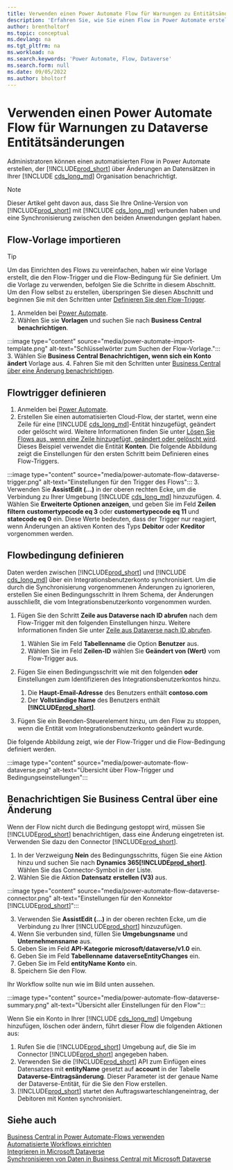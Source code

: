 ```yaml
---
title: Verwenden einen Power Automate Flow für Warnungen zu Entitätsänderungen
description: 'Erfahren Sie, wie Sie einen Flow in Power Automate erstellen, der Sie benachrichtigt, wenn eine Entität geändert wird in der Dataverse Umgebung.'
author: brentholtorf
ms.topic: conceptual
ms.devlang: na
ms.tgt_pltfrm: na
ms.workload: na
ms.search.keywords: 'Power Automate, Flow, Dataverse'
ms.search.form: null
ms.date: 09/05/2022
ms.author: bholtorf
---
```

# <a name="use-a-power-automate-flow-to-timely-synchronize-dataverse-entity-changes"></a>Verwenden einen Power Automate Flow für Warnungen zu Dataverse Entitätsänderungen

Administratoren können einen automatisierten Flow in Power Automate erstellen, der [!INCLUDE[prod_short](includes/prod_short.md)] über Änderungen an Datensätzen in Ihrer [!INCLUDE [cds_long_md](includes/cds_long_md.md)] Organisation benachrichtigt.

> [!NOTE]
> Dieser Artikel geht davon aus, dass Sie Ihre Online-Version von [!INCLUDE[prod_short](includes/prod_short.md)] mit [!INCLUDE [cds_long_md](includes/cds_long_md.md)] verbunden haben und eine Synchronisierung zwischen den beiden Anwendungen geplant haben.

## <a name="import-the-flow-template"></a>Flow-Vorlage importieren

> [!TIP]
> Um das Einrichten des Flows zu vereinfachen, haben wir eine Vorlage erstellt, die den Flow-Trigger und die Flow-Bedingung für Sie definiert. Um die Vorlage zu verwenden, befolgen Sie die Schritte in diesem Abschnitt. Um den Flow selbst zu erstellen, überspringen Sie diesen Abschnitt und beginnen Sie mit den Schritten unter [Definieren Sie den Flow-Trigger](#define-the-flow-trigger).

1. Anmelden bei [Power Automate](https://powerautomate.microsoft.com).
2. Wählen Sie sie **Vorlagen** und suchen Sie nach **Business Central benachrichtigen**.

:::image type="content" source="media/power-automate-import-template.png" alt-text="Schlüsselwörter zum Suchen der Flow-Vorlage.":::
3. Wählen Sie **Business Central Benachrichtigen, wenn sich ein Konto ändert** Vorlage aus.
4. Fahren Sie mit den Schritten unter [Business Central über eine Änderung benachrichtigen](#notify-business-central-about-a-change).

## <a name="define-the-flow-trigger"></a>Flowtrigger definieren

1. Anmelden bei [Power Automate](https://flow.microsoft.com).
2. Erstellen Sie einen automatisierten Cloud-Flow, der startet, wenn eine Zeile für eine [!INCLUDE [cds_long_md](includes/cds_long_md.md)]-Entität hinzugefügt, geändert oder gelöscht wird. Weitere Informationen finden Sie unter [Lösen Sie Flows aus, wenn eine Zeile hinzugefügt, geändert oder gelöscht wird](/power-automate/dataverse/create-update-delete-trigger). Dieses Beispiel verwendet die Entität **Konten**. Die folgende Abbildung zeigt die Einstellungen für den ersten Schritt beim Definieren eines Flow-Triggers.

:::image type="content" source="media/power-automate-flow-dataverse-trigger.png" alt-text="Einstellungen für den Trigger des Flows":::
3. Verwenden Sie **AssistEdit (...)** in der oberen rechten Ecke, um die Verbindung zu Ihrer Umgebung [!INCLUDE [cds_long_md](includes/cds_long_md.md)] hinzuzufügen.
4. Wählen Sie **Erweiterte Optionen anzeigen**, und geben Sie im Feld **Zeilen filtern** **customertypecode eq 3** oder **customertypecode eq 11** und **statecode eq 0** ein. Diese Werte bedeuten, dass der Trigger nur reagiert, wenn Änderungen an aktiven Konten des Typs **Debitor** oder **Kreditor** vorgenommen werden.

## <a name="define-the-flow-condition"></a>Flowbedingung definieren

Daten werden zwischen [!INCLUDE[prod_short](includes/prod_short.md)] und [!INCLUDE [cds_long_md](includes/cds_long_md.md)] über ein Integrationsbenutzerkonto synchronisiert. Um die durch die Synchronisierung vorgenommenen Änderungen zu ignorieren, erstellen Sie einen Bedingungsschritt in Ihrem Schema, der Änderungen ausschließt, die vom Integrationsbenutzerkonto vorgenommen wurden.  

1. Fügen Sie den Schritt **Zeile aus Dataverse nach ID abrufen** nach dem Flow-Trigger mit den folgenden Einstellungen hinzu. Weitere Informationen finden Sie unter [Zeile aus Dataverse nach ID abrufen](/power-automate/dataverse/get-row-id).

    1. Wählen Sie im Feld **Tabellenname** die Option **Benutzer** aus.
    2. Wählen Sie im Feld **Zeilen-ID** wählen Sie **Geändert von (Wert)** vom Flow-Trigger aus.  

2. Fügen Sie einen Bedingungsschritt wie mit den folgenden **oder** Einstellungen zum Identifizieren des Integrationsbenutzerkontos hinzu.
    1. Die **Haupt-Email-Adresse** des Benutzers enthält **contoso.com**
    2. Der **Vollständige Name** des Benutzers enthält **[!INCLUDE[prod_short](includes/prod_short.md)]**.

3. Fügen Sie ein Beenden-Steuerelement hinzu, um den Flow zu stoppen, wenn die Entität vom Integrationsbenutzerkonto geändert wurde.

Die folgende Abbildung zeigt, wie der Flow-Trigger und die Flow-Bedingung definiert werden.

:::image type="content" source="media/power-automate-flow-dataverse.png" alt-text="Übersicht über Flow-Trigger und Bedingungseinstellungen":::

## <a name="notify-business-central-about-a-change"></a>Benachrichtigen Sie Business Central über eine Änderung

Wenn der Flow nicht durch die Bedingung gestoppt wird, müssen Sie [!INCLUDE[prod_short](includes/prod_short.md)] benachrichtigen, dass eine Änderung eingetreten ist. Verwenden Sie dazu den Connector [!INCLUDE[prod_short](includes/prod_short.md)].

1. In der Verzweigung **Nein** des Bedingungsschritts, fügen Sie eine Aktion hinzu und suchen Sie nach **Dynamics 365[!INCLUDE[prod_short](includes/prod_short.md)]**. Wählen Sie das Connector-Symbol in der Liste.
2. Wählen Sie die Aktion **Datensatz erstellen (V3)** aus.

:::image type="content" source="media/power-automate-flow-dataverse-connector.png" alt-text="Einstellungen für den Konnektor [!INCLUDE[prod_short](includes/prod_short.md)]":::

3. Verwenden Sie **AssistEdit (...)** in der oberen rechten Ecke, um die Verbindung zu Ihrer [!INCLUDE[prod_short](includes/prod_short.md)] hinzuzufügen.
4. Wenn Sie verbunden sind, füllen Sie **Umgebungsname** und **Unternehmensname** aus.
5. Geben Sie im Feld **API-Kategorie** **microsoft/dataverse/v1.0** ein.
6. Geben Sie im Feld **Tabellenname** **dataverseEntityChanges** ein.
7. Geben Sie im Feld **entityName** **Konto** ein.
8. Speichern Sie den Flow.

Ihr Workflow sollte nun wie im Bild unten aussehen.

:::image type="content" source="media/power-automate-flow-dataverse-summary.png" alt-text="Übersicht aller Einstellungen für den Flow":::

Wenn Sie ein Konto in Ihrer [!INCLUDE [cds_long_md](includes/cds_long_md.md)] Umgebung hinzufügen, löschen oder ändern, führt dieser Flow die folgenden Aktionen aus:

1. Rufen Sie die [!INCLUDE[prod_short](includes/prod_short.md)] Umgebung auf, die Sie im Connector [!INCLUDE[prod_short](includes/prod_short.md)] angegeben haben.
2. Verwenden Sie die [!INCLUDE[prod_short](includes/prod_short.md)] API zum Einfügen eines Datensatzes mit **entityName** gesetzt auf **account** in der Tabelle **Dataverse-Eintragsänderung**. Dieser Parameter ist der genaue Name der Dataverse-Entität, für die Sie den Flow erstellen.
3. [!INCLUDE[prod_short](includes/prod_short.md)] startet den Auftragswarteschlangeneintrag, der Debitoren mit Konten synchronisiert.

## <a name="see-also"></a>Siehe auch

[Business Central in Power Automate-Flows verwenden](across-how-use-financials-data-source-flow.md)  
[Automatisierte Workflows einrichten](/dynamics365/business-central/dev-itpro/powerplatform/automate-workflows)  
[Integrieren in Microsoft Dataverse](admin-common-data-service.md)  
[Synchronisieren von Daten in Business Central mit Microsoft Dataverse](admin-synchronizing-business-central-and-sales.md)  
